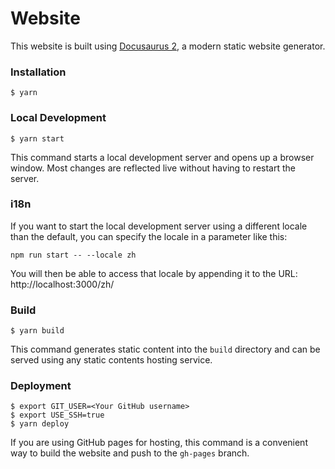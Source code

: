 # Website

This website is built using [Docusaurus 2](https://docusaurus.io/), a modern static website generator.

### Installation

```
$ yarn
```

### Local Development

```
$ yarn start
```

This command starts a local development server and opens up a browser window. Most changes are reflected live without having to restart the server.

### i18n

If you want to start the local development server using a different locale than the default, you can specify the locale in a parameter like this:
```
npm run start -- --locale zh
```

You will then be able to access that locale by appending it to the URL: http://localhost:3000/zh/

### Build

```
$ yarn build
```

This command generates static content into the `build` directory and can be served using any static contents hosting service.

### Deployment

```
$ export GIT_USER=<Your GitHub username>
$ export USE_SSH=true
$ yarn deploy
```

If you are using GitHub pages for hosting, this command is a convenient way to build the website and push to the `gh-pages` branch.
